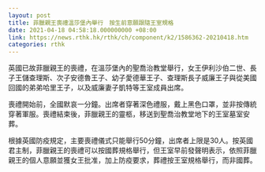 ```yaml
---
layout: post
title: 菲臘親王喪禮溫莎堡內舉行　按生前意願跟隨王室規格
date: 2021-04-18 04:58:18.000000000 +08:00
link: https://news.rthk.hk/rthk/ch/component/k2/1586362-20210418.htm
categories: rthk
---
```


英國已故菲臘親王的喪禮，在溫莎堡內的聖喬治教堂舉行，女王伊利沙伯二世、長子王儲查理斯、次子安德魯王子、幼子愛德華王子、查理斯長子威廉王子與從美國回國的弟弟哈里王子，以及威廉妻子凱特等王室成員出席。

喪禮開始前，全國默哀一分鐘。出席者穿著深色禮服，戴上黑色口罩，並非按傳統穿著軍服。喪禮結束後，菲臘親王的靈柩，移送到聖喬治教堂地下的王室墓室安葬。

根據英國防疫規定，主要喪禮儀式只能舉行50分鐘，出席者上限是30人。按英國君主制，菲臘親王的喪禮可以按國葬規格舉行，但王室早前發聲明表示，依照菲臘親王的個人意願並獲女王批准，加上防疫要求，葬禮按王室規格舉行，而非國葬。

